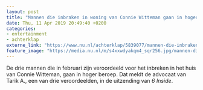 ```yaml
---
layout: post
title: "Mannen die inbraken in woning van Connie Witteman gaan in hoger beroep"
date: Thu, 11 Apr 2019 20:49:40 +0200
categories: 
- entertainment 
- achterklap 
externe_link: "https://www.nu.nl/achterklap/5839077/mannen-die-inbraken-in-woning-van-connie-witteman-gaan-in-hoger-beroep.html"
feature_image: "https://media.nu.nl/m/s4xxwdyakqm4_sqr256.jpg/mannen-die-inbraken-in-woning-van-connie-witteman-gaan-in-hoger-beroep.jpg"
---
```


De drie mannen die in februari zijn veroordeeld voor het inbreken in het huis van Connie Witteman, gaan in hoger beroep. Dat meldt de advocaat van Tarik A., een van drie veroordeelden, in de uitzending van <em>6 Inside</em>.
